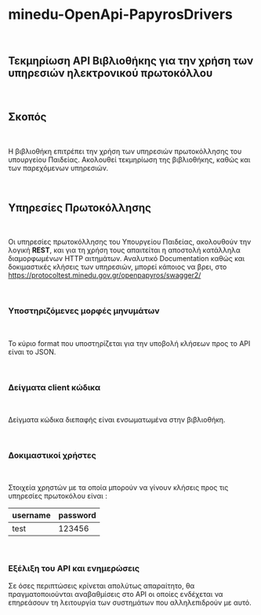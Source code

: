 minedu-OpenApi-PapyrosDrivers
=============================

 

Τεκμηρίωση API Βιβλιοθήκης για την χρήση των υπηρεσιών ηλεκτρονικού πρωτοκόλλου
-------------------------------------------------------------------------------

 

Σκοπός
------

 

Η βιβλιοθήκη επιτρέπει την χρήση των υπηρεσιών πρωτοκόλλησης του υπουργείου
Παιδείας. Ακολουθεί τεκμηρίωση της βιβλιοθήκης, καθώς και των παρεχόμενων
υπηρεσιών.

 

Υπηρεσίες Πρωτοκόλλησης
-----------------------

 

Οι υπηρεσίες πρωτοκόλλησης του Υπουργείου Παιδείας, ακολουθούν την λογική
**REST**, και για τη χρήση τους απαιτείται η αποστολή κατάλληλα διαμορφωμένων
HTTP αιτημάτων. Αναλυτικό Documentation καθώς και δοκιμαστικές κλήσεις των
υπηρεσιών, μπορεί κάποιος να βρει, στο
https://protocoltest.minedu.gov.gr/openpapyros/swagger2/

 

### Υποστηριζόμενες μορφές μηνυμάτων

 

Το κύριο format που υποστηρίζεται για την υποβολή κλήσεων προς το API είναι το
JSON.

 

### Δείγματα client κώδικα

 

Δείγματα κώδικα διεπαφής είναι ενσωματωμένα στην βιβλιοθήκη.

 

### Δοκιμαστικοί χρήστες

 

Στοιχεία χρηστών με τα οποία μπορούν να γίνουν κλήσεις προς τις υπηρεσίες
πρωτοκόλου είναι :

| username | password |
|----------|----------|
| test     | 123456   |

 

### Εξέλιξη του API και ενημερώσεις

Σε όσες περιπτώσεις κρίνεται απολύτως απαραίτητο, θα πραγματοποιούνται
αναβαθμίσεις στο API οι οποίες ενδέχεται να επηρεάσουν τη λειτουργία των
συστημάτων που αλληλεπιδρούν με αυτό.

 
